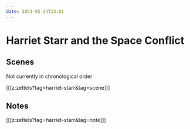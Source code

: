 ```yaml
---
date: 2021-02-24T23:01
---
```


# Harriet Starr and the Space Conflict

## Scenes

Not currently in chronological order

[[[z:zettels?tag=harriet-starr&tag=scene]]]

## Notes

[[[z:zettels?tag=harriet-starr&tag=note]]]

